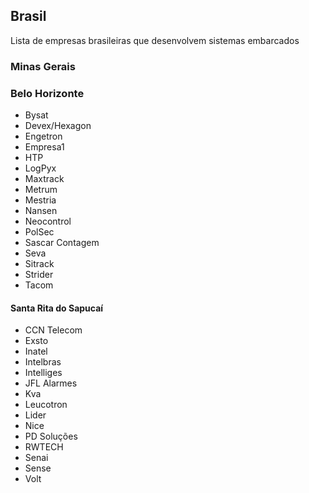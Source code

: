 ## Brasil
Lista de empresas brasileiras que desenvolvem sistemas embarcados

### Minas Gerais

### Belo Horizonte
 - Bysat
 - Devex/Hexagon
 - Engetron
 - Empresa1
 - HTP
 - LogPyx
 - Maxtrack
 - Metrum
 - Mestria
 - Nansen
 - Neocontrol
 - PolSec
 - Sascar Contagem
 - Seva
 - Sitrack
 - Strider
 - Tacom

#### Santa Rita do Sapucaí
 - CCN Telecom
 - Exsto
 - Inatel
 - Intelbras
 - Intelliges
 - JFL Alarmes
 - Kva
 - Leucotron
 - Lider
 - Nice
 - PD Soluções
 - RWTECH
 - Senai
 - Sense
 - Volt
